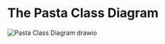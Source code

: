 # The Pasta Class Diagram

![Pasta Class Diagram drawio](https://github.com/user-attachments/assets/29b0d0c6-eff8-45a4-b594-cb5bbc04b5fa)
